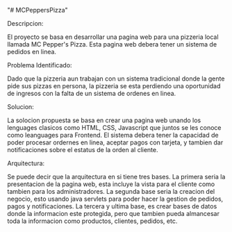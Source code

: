 "# MCPeppersPizza" 


Descripcion:

El proyecto se basa en desarrollar una pagina web para una pizzeria local llamada MC Pepper's Pizza. Esta pagina web debera tener un sistema de pedidos en linea.

Problema Identificado: 

Dado que la pizzeria aun trabajan con un sistema tradicional donde la gente pide sus pizzas en persona, la pizzeria se esta perdiendo una oportunidad de ingresos con  la falta de un sistema de ordenes en linea. 


Solucion: 

La solocion propuesta se basa en crear una pagina web unando los lenguages clasicos como HTML, CSS, Javascript que juntos se les conoce como leanguages para Frontend. El sistema debera tener la capacidad de poder procesar ordernes en linea, aceptar pagos con tarjeta, y tambien dar notificaciones sobre el estatus de la orden al cliente. 

Arquitectura:

Se puede decir que la arquitectura en si tiene tres bases. La primera seria la presentacion de la pagina web, esta incluye la vista para el cliente como tambien para los administradores. La segunda base seria la creacion del negocio, esto usando java servlets para poder hacer la gestion de pedidos, pagos y notificaciones. La tercera y ultima base, es crear bases de datos donde la informacion este protegida, pero que tambien pueda almancesar toda la informacion como productos, clientes, pedidos, etc. 
